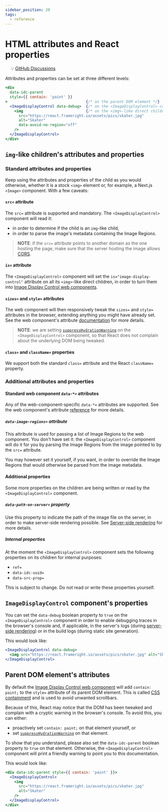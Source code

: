 ```yaml
---
sidebar_position: 20
tags:
  - reference
---
```


# HTML attributes and React properties

&emsp; :bulb: [GitHub Discussions](https://github.com/Frameright/react-image-display-control/discussions)

Attributes and properties can be set at three different levels:

```jsx
<div
  data-idc-parent
  style={{ contain: 'paint' }}
>                                   {/* on the parent DOM element */}
  <ImageDisplayControl data-debug>  {/* on the <ImageDisplayControl> component */}
    <img                            {/* on the <img>-like direct children */}
      src="https://react.frameright.io/assets/pics/skater.jpg"
      alt="Skater"
      data-avoid-no-region="off"
    />
  </ImageDisplayControl>
</div>
```

## `img`-like children's attributes and properties

### Standard attributes and properties

Keep using the attributes and properties of the child as you would otherwise,
whether it is a stock `<img>` element or, for example, a Next.js `<Image>`
component. With a few caveats:

#### `src=` attribute

The `src=` attribute is supported and mandatory. The `<ImageDisplayControl>`
component will read it:

- in order to determine if the child is an `img`-like child,
- in order to parse the image's metadata containing the Image Regions.

> **NOTE**: if the `src=` attribute points to another domain as the one hosting
> the page, make sure that the server hosting the image allows
> [CORS](https://developer.mozilla.org/en-US/docs/Web/HTTP/CORS).

#### `is=` attribute

The `<ImageDisplayControl>` component will set the `is="image-display-control"`
attribute on all its `<img>`-like direct children, in order to turn them into
[Image Display Control web components](https://github.com/Frameright/image-display-control-web-component).

#### `sizes=` and `style=` attributes

The web component will then responsively tweak the `sizes=` and `style=`
attributes in the browser, extending anything you might have already set. See
the web component's attribute [documentation](/web-component/html-attrs) for
more details.

> **NOTE**: we are setting
> [`suppressHydrationWarning`](https://legacy.reactjs.org/docs/dom-elements.html#suppresshydrationwarning)
> on the `<ImageDisplayControl>` component, so that React does not complain about
> the underlying DOM being tweaked.

#### `class=` and `className=` properties

We support both the standard `class=` attribute and the React `className=`
property.

### Additional attributes and properties

#### Standard web component `data-*=` attributes

Any of the web-component-specific `data-*=` attributes are supported. See the
web component's attribute
[reference](/web-component/attribute-ref)
for more details.

##### `data-image-regions=` attribute

This attribute is used for passing a list of Image Regions to the web component.
You don't have set it: the `<ImageDisplayControl>` component will do it for you
by parsing the Image Regions from the image pointed to by the `src=` attribute.

You may however set it yourself, if you want, in order to override the Image
Regions that would otherwise be parsed from the image metadata.

#### Additional properties

Some more properties on the children are being written or read by the
`<ImageDisplayControl>` component.

##### `data-path-on-server=` property

Use this property to indicate the path of the image file on the server, in order
to make server-side rendering possible. See
[Server-side rendering](ssr) for more details.

##### Internal properties

At the moment the `<ImageDisplayControl>` component sets the following
properties on its children for internal purposes:

- `ref=`
- `data-idc-uuid=`
- `data-src-prop=`

This is subject to change. Do not read or write these properties yourself.

## `ImageDisplayControl` component's properties

You can set the `data-debug` boolean property to `true` on the
`<ImageDisplayControl>` component in order to enable debugging traces in the
browser's console and, if applicable, in the server's logs (during
[server-side rendering](ssr)) or in the build logs (during static site
generation).

This would look like:

```jsx
<ImageDisplayControl data-debug>
  <img src="https://react.frameright.io/assets/pics/skater.jpg" alt="Skater" />
</ImageDisplayControl>
```

## Parent DOM element's attributes

By default the
[Image Display Control web component](https://github.com/Frameright/image-display-control-web-component)
will add `contain: paint;` to the `style=` attribute of its parent DOM element.
This is called
[CSS containment](/web-component/css-containment)
and is used to avoid unwanted scrollbars.

Because of this, React may notice that the DOM has been tweaked and complain
with a cryptic warning in the browser's console. To avoid this, you can either:

- proactively set `contain: paint;` on that element yourself, or
- set
  [`suppressHydrationWarning`](https://legacy.reactjs.org/docs/dom-elements.html#suppresshydrationwarning)
  on that element.

To show that you understand, please also set the `data-idc-parent` boolean
property to `true` on that element. Otherwise, the `<ImageDisplayControl>`
component will print a friendly warning to point you to this documentation.

This would look like:

```jsx
<div data-idc-parent style={{ contain: 'paint' }}>
  <ImageDisplayControl>
    <img
      src="https://react.frameright.io/assets/pics/skater.jpg"
      alt="Skater"
    />
  </ImageDisplayControl>
</div>
```
